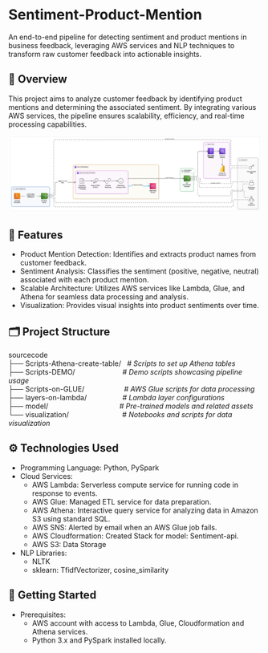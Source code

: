 # Sentiment-Product-Mention
An end-to-end pipeline for detecting sentiment and product mentions in business feedback, leveraging AWS services and NLP techniques to transform raw customer feedback into actionable insights.
## 📌 Overview
This project aims to analyze customer feedback by identifying product mentions and determining the associated sentiment. By integrating various AWS services, the pipeline ensures scalability, efficiency, and real-time processing capabilities.

![Pipeline Overview](pipeline_overview/diagram-export-29-5-2568-21_21_18.png)

## 🧰 Features
- Product Mention Detection: Identifies and extracts product names from customer feedback.
- Sentiment Analysis: Classifies the sentiment (positive, negative, neutral) associated with each product mention.
- Scalable Architecture: Utilizes AWS services like Lambda, Glue, and Athena for seamless data processing and analysis.
- Visualization: Provides visual insights into product sentiments over time.

## 🗂️ Project Structure
sourcecode <br />
├── Scripts-Athena-create-table/&nbsp;&nbsp;&nbsp;_# Scripts to set up Athena tables_ <br />
├── Scripts-DEMO/&nbsp;&nbsp;&nbsp;&nbsp;&nbsp;&nbsp;&nbsp;&nbsp;&nbsp;&nbsp;&nbsp;&nbsp;&nbsp;&nbsp;&nbsp;&nbsp;&nbsp;&nbsp;&nbsp;&nbsp;&nbsp;&nbsp;&nbsp;&nbsp;_# Demo scripts showcasing pipeline usage_ <br />
├── Scripts-on-GLUE/&nbsp;&nbsp;&nbsp;&nbsp;&nbsp;&nbsp;&nbsp;&nbsp;&nbsp;&nbsp;&nbsp;&nbsp;&nbsp;&nbsp;&nbsp;&nbsp;&nbsp;&nbsp;&nbsp;&nbsp;_# AWS Glue scripts for data processing_ <br />
├── layers-on-lambda/&nbsp;&nbsp;&nbsp;&nbsp;&nbsp;&nbsp;&nbsp;&nbsp;&nbsp;&nbsp;&nbsp;&nbsp;&nbsp;&nbsp;&nbsp;&nbsp;&nbsp;&nbsp;_# Lambda layer configurations_ <br />
├── model/&nbsp;&nbsp;&nbsp;&nbsp;&nbsp;&nbsp;&nbsp;&nbsp;&nbsp;&nbsp;&nbsp;&nbsp;&nbsp;&nbsp;&nbsp;&nbsp;&nbsp;&nbsp;&nbsp;&nbsp;&nbsp;&nbsp;&nbsp;&nbsp;&nbsp;&nbsp;&nbsp;&nbsp;&nbsp;&nbsp;&nbsp;&nbsp;&nbsp;&nbsp;&nbsp;&nbsp;_# Pre-trained models and related assets_ <br />
└── visualization/&nbsp;&nbsp;&nbsp;&nbsp;&nbsp;&nbsp;&nbsp;&nbsp;&nbsp;&nbsp;&nbsp;&nbsp;&nbsp;&nbsp;&nbsp;&nbsp;&nbsp;&nbsp;&nbsp;&nbsp;&nbsp;&nbsp;&nbsp;&nbsp;&nbsp;&nbsp;&nbsp;_# Notebooks and scripts for data visualization_ <br />      

## ⚙️ Technologies Used
- Programming Language: Python, PySpark
- Cloud Services:
  - AWS Lambda: Serverless compute service for running code in response to events.
  - AWS Glue: Managed ETL service for data preparation.
  - AWS Athena: Interactive query service for analyzing data in Amazon S3 using standard SQL.
  - AWS SNS: Alerted by email when an AWS Glue job fails.
  - AWS Cloudformation: Created Stack for model: Sentiment-api.
  - AWS S3: Data Storage
- NLP Libraries:
  - NLTK
  - sklearn: TfidfVectorizer, cosine_similarity
 
## 🚀 Getting Started
- Prerequisites:
  - AWS account with access to Lambda, Glue, Cloudformation and Athena services.
  - Python 3.x and PySpark installed locally.
